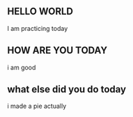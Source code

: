 ## HELLO WORLD 

I am practicing today

## HOW ARE YOU TODAY

i am good

## what else did you do today

i made a pie actually